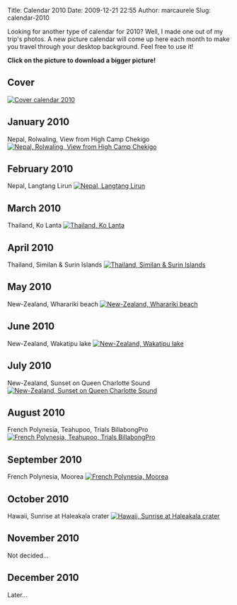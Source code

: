 Title: Calendar 2010
Date: 2009-12-21 22:55
Author: marcaurele
Slug: calendar-2010

Looking for another type of calendar for 2010? Well, I made one out of
my trip's photos. A new picture calendar will come up here each month to
make you travel through your desktop background. Feel free to use it!

**Click on the picture to download a bigger picture!**

Cover
-----

[![Cover calendar 2010]({static}/calendar-web/00-cover_1.jpg)]({static}/calendar-web/00-cover.jpg)

January 2010
------------
Nepal, Rolwaling, View from High Camp Chekigo
[![Nepal, Rolwaling, View from High Camp Chekigo]({static}/calendar-web/01-january_1.jpg)]({static}/calendar-web/01-january.jpg)

February 2010
-------------
Nepal, Langtang Lirun
[![Nepal, Langtang Lirun]({static}/calendar-web/02-february_1.jpg)]({static}/calendar-web/02-february.jpg)

March 2010
----------
Thailand, Ko Lanta
[![Thailand, Ko Lanta]({static}/calendar-web/03-march_1.jpg)]({static}/calendar-web/03-march.jpg)

April 2010
----------
Thailand, Similan & Surin Islands
[![Thailand, Similan & Surin Islands]({static}/calendar-web/04-april_1.jpg)]({static}/calendar-web/04-april.jpg)

May 2010
--------
New-Zealand, Wharariki beach
[![New-Zealand, Wharariki beach]({static}/calendar-web/05-may_1.jpg)]({static}/calendar-web/05-may.jpg)

June 2010
---------
New-Zealand, Wakatipu lake
[![New-Zealand, Wakatipu lake]({static}/calendar-web/06-june_1.jpg)]({static}/calendar-web/06-june.jpg)

July 2010
---------
New-Zealand, Sunset on Queen Charlotte Sound
[![New-Zealand, Sunset on Queen Charlotte Sound]({static}/calendar-web/07-july_1.jpg)]({static}/calendar-web/07-july.jpg)

August 2010
-----------
French Polynesia, Teahupoo, Trials BillabongPro
[![French Polynesia, Teahupoo, Trials BillabongPro]({static}/calendar-web/08-august_1.jpg)]({static}/calendar-web/08-august.jpg)

September 2010
--------------
French Polynesia, Moorea
[![French Polynesia, Moorea]({static}/calendar-web/09-september_1.jpg)]({static}/calendar-web/09-september.jpg)

October 2010
------------
Hawaii, Sunrise at Haleakala crater
[![Hawaii, Sunrise at Haleakala crater]({static}/calendar-web/10-october_1.jpg)]({static}/calendar-web/10-october.jpg)

November 2010
-------------
Not decided...

December 2010
-------------
Later...

